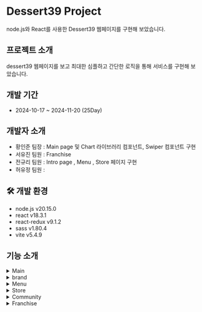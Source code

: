 # Dessert39 Project

node.js와 React를 사용한 Dessert39 웹페이지를 구현해 보았습니다.

## 프로젝트 소개


dessert39 웹페이지를 보고 최대한 심플하고 간단한 로직을 통해 서비스를 구현해 보았습니다.



## 개발 기간


- 2024-10-17 ~ 2024-11-20 (25Day)

##  개발자 소개

- 황인준 팀장 : Main page 및 Chart 라이브러리 컴포넌트, Swiper 컴포넌트 구현
- 서유진 팀원 : Franchise
- 전규리 팀원 : Intro page , Menu , Store 페이지 구현
- 허유정 팀원 :

## 🛠 개발 환경
- node.js v20.15.0
- react v18.3.1
- react-redux v9.1.2
- sass v1.80.4
- vite v5.4.9

##  기능 소개
<details><summary>Main
</summary>
  - 브랜드 연관 판매 상위 제품 정보 제공, 친환경 브랜드 소개

![image](https://github.com/user-attachments/assets/64f1a5c1-7c4f-4586-ab22-6c8c7b5ac08f)


  - Header, Footer 프론트 구현

![image](https://github.com/user-attachments/assets/fcc7a25f-17ef-48d7-92d0-9f2762376920)

  
  -- 공용으로 사용되는 Header와 Footer를 Main 및 다른 화면들과 자연스럽게 처리될 수 있게 구현했습니다.

![image](https://github.com/user-attachments/assets/94605e7a-69b3-43a9-9736-1b05969515ba)

    
  - Header API 생성

![image](https://github.com/user-attachments/assets/763d2d21-d762-446a-b438-d97ec1285a5c)

  
  -- subMenu에 반복되는 내용들이 많아 스크립트가 길어질 것으로 예상하여 DATA API 생성 후 map으로 간단히 처리했습니다.

</details>


<details><summary>brand
</summary>
- 브랜드 가치 설명

*Write here!*
</details>


<details><summary>Menu
</summary>
![image](https://raw.githubusercontent.com/TeamProject-Dessert39/dataCenter/master/images/ReadMe/menu/store/store.PNG)
</details>


<details><summary>Store
</summary>
![image](https://raw.githubusercontent.com/TeamProject-Dessert39/dataCenter/master/images/ReadMe/menu/store/menu.PNG)
</details>


<details><summary>Community
</summary>
*Write here!*
</details>


<details><summary>Franchise
</summary>

- **Competitive page**

디저트 39 프랜차이즈 창업에 대한 소개, 정보 제공

![competitiveImg](https://teamproject-dessert39.github.io/dataCenter/images/ReadMe/Franchise/competitivePageImg.png)

- **Interior page**

디저트 39 매장 크기별 인테리어 소개

![interiorImg](https://teamproject-dessert39.github.io/dataCenter/images/ReadMe/Franchise/interiorPageImg.png)

- **Procedure page**

디저트 39 가맹 절차 소개

![processImg](https://teamproject-dessert39.github.io/dataCenter/images/ReadMe/Franchise/processPageImg.png)

- **Contact page**

디저트 39 가맹점 상담신청 문의 폼

![contactImg](https://teamproject-dessert39.github.io/dataCenter/images/ReadMe/Franchise/contactPageImg.png)

- **Alliance - Purchasing page**

디저트 39 기업 및 단체 구매신청 문의 폼

![purchasingImg](https://teamproject-dessert39.github.io/dataCenter/images/ReadMe/Franchise/purchasingPageImg.png)

- **Alliance - Entry page**

디저트 39 입점 제의 상담신청 문의 폼

![entryImg](https://teamproject-dessert39.github.io/dataCenter/images/ReadMe/Franchise/entryPageImg.png)

- **Alliance - Supplier page**

디저트 39 협력사 신청 및 조회 폼

![supplierImg](https://teamproject-dessert39.github.io/dataCenter/images/ReadMe/Franchise/supplierPageImg.png)
</details>






